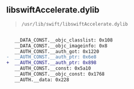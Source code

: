 ## libswiftAccelerate.dylib

> `/usr/lib/swift/libswiftAccelerate.dylib`

```diff

   __DATA_CONST.__objc_classlist: 0x108
   __DATA_CONST.__objc_imageinfo: 0x8
   __AUTH_CONST.__auth_got: 0x1220
-  __AUTH_CONST.__auth_ptr: 0x6e8
+  __AUTH_CONST.__auth_ptr: 0x898
   __AUTH_CONST.__const: 0x5a10
   __AUTH_CONST.__objc_const: 0x1768
   __AUTH.__data: 0x228

```
